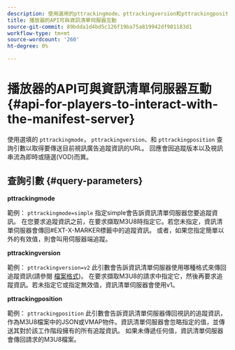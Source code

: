 ```yaml
---
description: 使用選用的pttrackingmode、pttrackingversion和pttrackingposition查詢引數來取得URL，以將目前視訊的廣告追蹤資訊傳送至此。 回應會因追蹤版本以及視訊串流為即時或隨選(VOD)而異。
title: 播放器的API可與資訊清單伺服器互動
source-git-commit: 89bdda1d4bd5c126f19ba75a819942df901183d1
workflow-type: tm+mt
source-wordcount: '260'
ht-degree: 0%

---
```



# 播放器的API可與資訊清單伺服器互動 {#api-for-players-to-interact-with-the-manifest-server}

使用選填的 `pttrackingmode`， `pttrackingversion`、和 `pttrackingposition` 查詢引數以取得要傳送目前視訊廣告追蹤資訊的URL。 回應會因追蹤版本以及視訊串流為即時或隨選(VOD)而異。

## 查詢引數 {#query-parameters}

**pttrackingmode**

範例： `pttrackingmode=simple`
指定simple會告訴資訊清單伺服器您要追蹤資訊。
在您要求追蹤資訊之前，在要求擷取M3U8時指定它。若您未指定，資訊清單伺服器會傳回#EXT-X-MARKER標籤中的追蹤資訊。
或者，如果您指定簡單以外的有效值，則會叫用伺服器端追蹤。

**pttrackingversion**

範例： `pttrackingversion=v2`
此引數會告訴資訊清單伺服器使用哪種格式來傳回追蹤資訊(請參閱 [檔案格式](/help/primetime-ad-insertion/~old-msapi-topics/ms-list-file-formats/ms-api-file-formats.md))。
在要求擷取M3U8的請求中指定它，然後再要求追蹤資訊。若未指定它或指定無效值，資訊清單伺服器會使用v1。

**pttrackingposition**

範例： `pttrackingposition`
此引數會告訴資訊清單伺服器傳回視訊的追蹤資訊，作為M3U8檔案中的JSON或VMAP物件。資訊清單伺服器會忽略指定的值，並傳送其對於該工作階段擁有的所有追蹤資訊。 如果未傳遞任何值，資訊清單伺服器會傳回請求的M3U8檔案。
